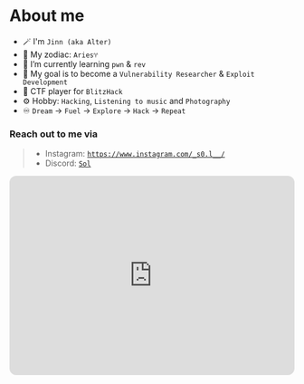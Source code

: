 # About me

- 🪄 I'm `Jinn (aka Alter)`
- 🐏 My zodiac: `Aries♈`
- 🔭 I’m currently learning `pwn` & `rev`
- 🌱 My goal is to become a `Vulnerability Researcher` & `Exploit Development`
- 💬 CTF player for `BlitzHack`
- ⚙️ Hobby: `Hacking`, `Listening to music` and `Photography`
- ♾️ `Dream` -> `Fuel` -> `Explore` -> `Hack` -> `Repeat`

### Reach out to me via
>
> - Instagram: <code>https://www.instagram.com/_s0.l__/</code>
> - Discord: <code>[Sol](https://discordapp.com/users/590715913939189765)</code>

<iframe style="border-radius:12px" src="https://open.spotify.com/embed/playlist/6Jf2HaYui4cjFRPvkBrkjQ?utm_source=generator" width="100%" height="352" frameBorder="0" allowfullscreen="" allow="autoplay; clipboard-write; encrypted-media; fullscreen; picture-in-picture" loading="lazy"></iframe>
